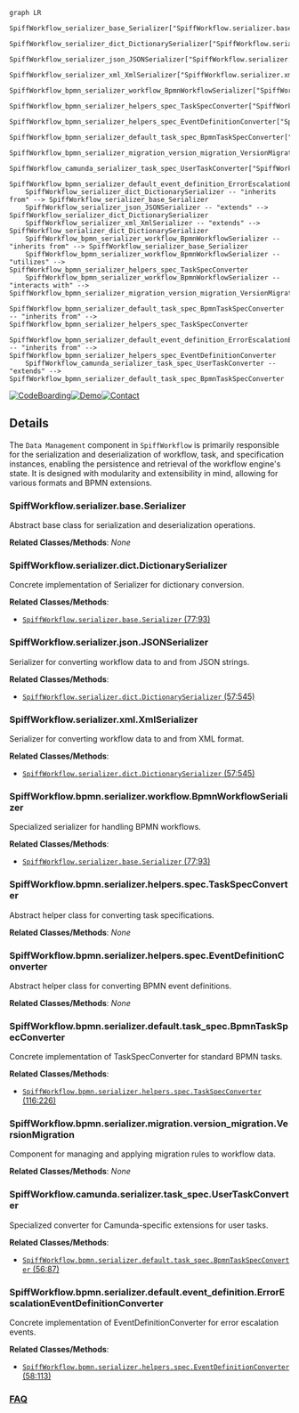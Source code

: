 ```mermaid
graph LR
    SpiffWorkflow_serializer_base_Serializer["SpiffWorkflow.serializer.base.Serializer"]
    SpiffWorkflow_serializer_dict_DictionarySerializer["SpiffWorkflow.serializer.dict.DictionarySerializer"]
    SpiffWorkflow_serializer_json_JSONSerializer["SpiffWorkflow.serializer.json.JSONSerializer"]
    SpiffWorkflow_serializer_xml_XmlSerializer["SpiffWorkflow.serializer.xml.XmlSerializer"]
    SpiffWorkflow_bpmn_serializer_workflow_BpmnWorkflowSerializer["SpiffWorkflow.bpmn.serializer.workflow.BpmnWorkflowSerializer"]
    SpiffWorkflow_bpmn_serializer_helpers_spec_TaskSpecConverter["SpiffWorkflow.bpmn.serializer.helpers.spec.TaskSpecConverter"]
    SpiffWorkflow_bpmn_serializer_helpers_spec_EventDefinitionConverter["SpiffWorkflow.bpmn.serializer.helpers.spec.EventDefinitionConverter"]
    SpiffWorkflow_bpmn_serializer_default_task_spec_BpmnTaskSpecConverter["SpiffWorkflow.bpmn.serializer.default.task_spec.BpmnTaskSpecConverter"]
    SpiffWorkflow_bpmn_serializer_migration_version_migration_VersionMigration["SpiffWorkflow.bpmn.serializer.migration.version_migration.VersionMigration"]
    SpiffWorkflow_camunda_serializer_task_spec_UserTaskConverter["SpiffWorkflow.camunda.serializer.task_spec.UserTaskConverter"]
    SpiffWorkflow_bpmn_serializer_default_event_definition_ErrorEscalationEventDefinitionConverter["SpiffWorkflow.bpmn.serializer.default.event_definition.ErrorEscalationEventDefinitionConverter"]
    SpiffWorkflow_serializer_dict_DictionarySerializer -- "inherits from" --> SpiffWorkflow_serializer_base_Serializer
    SpiffWorkflow_serializer_json_JSONSerializer -- "extends" --> SpiffWorkflow_serializer_dict_DictionarySerializer
    SpiffWorkflow_serializer_xml_XmlSerializer -- "extends" --> SpiffWorkflow_serializer_dict_DictionarySerializer
    SpiffWorkflow_bpmn_serializer_workflow_BpmnWorkflowSerializer -- "inherits from" --> SpiffWorkflow_serializer_base_Serializer
    SpiffWorkflow_bpmn_serializer_workflow_BpmnWorkflowSerializer -- "utilizes" --> SpiffWorkflow_bpmn_serializer_helpers_spec_TaskSpecConverter
    SpiffWorkflow_bpmn_serializer_workflow_BpmnWorkflowSerializer -- "interacts with" --> SpiffWorkflow_bpmn_serializer_migration_version_migration_VersionMigration
    SpiffWorkflow_bpmn_serializer_default_task_spec_BpmnTaskSpecConverter -- "inherits from" --> SpiffWorkflow_bpmn_serializer_helpers_spec_TaskSpecConverter
    SpiffWorkflow_bpmn_serializer_default_event_definition_ErrorEscalationEventDefinitionConverter -- "inherits from" --> SpiffWorkflow_bpmn_serializer_helpers_spec_EventDefinitionConverter
    SpiffWorkflow_camunda_serializer_task_spec_UserTaskConverter -- "extends" --> SpiffWorkflow_bpmn_serializer_default_task_spec_BpmnTaskSpecConverter
```

[![CodeBoarding](https://img.shields.io/badge/Generated%20by-CodeBoarding-9cf?style=flat-square)](https://github.com/CodeBoarding/GeneratedOnBoardings)[![Demo](https://img.shields.io/badge/Try%20our-Demo-blue?style=flat-square)](https://www.codeboarding.org/demo)[![Contact](https://img.shields.io/badge/Contact%20us%20-%20contact@codeboarding.org-lightgrey?style=flat-square)](mailto:contact@codeboarding.org)

## Details

The `Data Management` component in `SpiffWorkflow` is primarily responsible for the serialization and deserialization of workflow, task, and specification instances, enabling the persistence and retrieval of the workflow engine's state. It is designed with modularity and extensibility in mind, allowing for various formats and BPMN extensions.

### SpiffWorkflow.serializer.base.Serializer
Abstract base class for serialization and deserialization operations.


**Related Classes/Methods**: _None_

### SpiffWorkflow.serializer.dict.DictionarySerializer
Concrete implementation of Serializer for dictionary conversion.


**Related Classes/Methods**:

- <a href="https://github.com/recursionpharma/SpiffWorkflow/blob/main/SpiffWorkflow/serializer/base.py#L77-L93" target="_blank" rel="noopener noreferrer">`SpiffWorkflow.serializer.base.Serializer` (77:93)</a>


### SpiffWorkflow.serializer.json.JSONSerializer
Serializer for converting workflow data to and from JSON strings.


**Related Classes/Methods**:

- <a href="https://github.com/recursionpharma/SpiffWorkflow/blob/main/SpiffWorkflow/serializer/dict.py#L57-L545" target="_blank" rel="noopener noreferrer">`SpiffWorkflow.serializer.dict.DictionarySerializer` (57:545)</a>


### SpiffWorkflow.serializer.xml.XmlSerializer
Serializer for converting workflow data to and from XML format.


**Related Classes/Methods**:

- <a href="https://github.com/recursionpharma/SpiffWorkflow/blob/main/SpiffWorkflow/serializer/dict.py#L57-L545" target="_blank" rel="noopener noreferrer">`SpiffWorkflow.serializer.dict.DictionarySerializer` (57:545)</a>


### SpiffWorkflow.bpmn.serializer.workflow.BpmnWorkflowSerializer
Specialized serializer for handling BPMN workflows.


**Related Classes/Methods**:

- <a href="https://github.com/recursionpharma/SpiffWorkflow/blob/main/SpiffWorkflow/serializer/base.py#L77-L93" target="_blank" rel="noopener noreferrer">`SpiffWorkflow.serializer.base.Serializer` (77:93)</a>


### SpiffWorkflow.bpmn.serializer.helpers.spec.TaskSpecConverter
Abstract helper class for converting task specifications.


**Related Classes/Methods**: _None_

### SpiffWorkflow.bpmn.serializer.helpers.spec.EventDefinitionConverter
Abstract helper class for converting BPMN event definitions.


**Related Classes/Methods**: _None_

### SpiffWorkflow.bpmn.serializer.default.task_spec.BpmnTaskSpecConverter
Concrete implementation of TaskSpecConverter for standard BPMN tasks.


**Related Classes/Methods**:

- <a href="https://github.com/recursionpharma/SpiffWorkflow/blob/main/SpiffWorkflow/bpmn/serializer/helpers/spec.py#L116-L226" target="_blank" rel="noopener noreferrer">`SpiffWorkflow.bpmn.serializer.helpers.spec.TaskSpecConverter` (116:226)</a>


### SpiffWorkflow.bpmn.serializer.migration.version_migration.VersionMigration
Component for managing and applying migration rules to workflow data.


**Related Classes/Methods**: _None_

### SpiffWorkflow.camunda.serializer.task_spec.UserTaskConverter
Specialized converter for Camunda-specific extensions for user tasks.


**Related Classes/Methods**:

- <a href="https://github.com/recursionpharma/SpiffWorkflow/blob/main/SpiffWorkflow/bpmn/serializer/default/task_spec.py#L56-L87" target="_blank" rel="noopener noreferrer">`SpiffWorkflow.bpmn.serializer.default.task_spec.BpmnTaskSpecConverter` (56:87)</a>


### SpiffWorkflow.bpmn.serializer.default.event_definition.ErrorEscalationEventDefinitionConverter
Concrete implementation of EventDefinitionConverter for error escalation events.


**Related Classes/Methods**:

- <a href="https://github.com/recursionpharma/SpiffWorkflow/blob/main/SpiffWorkflow/bpmn/serializer/helpers/spec.py#L58-L113" target="_blank" rel="noopener noreferrer">`SpiffWorkflow.bpmn.serializer.helpers.spec.EventDefinitionConverter` (58:113)</a>




### [FAQ](https://github.com/CodeBoarding/GeneratedOnBoardings/tree/main?tab=readme-ov-file#faq)